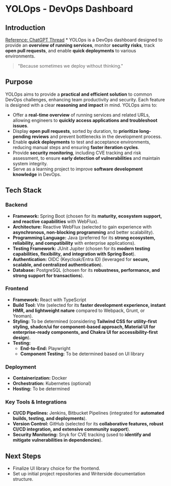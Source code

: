 # YOLOps - DevOps Dashboard

## Introduction

[Reference: ChatGPT Thread](https://chat.openai.com/) *
YOLOps is a DevOps dashboard designed to provide an **overview of running services**, monitor **security risks**, track **open pull requests**, and enable **quick deployments** to various environments.

> "Because sometimes we deploy without thinking."

## Purpose
YOLOps aims to provide a **practical and efficient solution** to common DevOps challenges, enhancing team productivity and security. Each feature is designed with a clear **reasoning and impact** in mind.
YOLOps aims to:
- Offer a **real-time overview** of running services and related URLs, allowing engineers to **quickly access applications and troubleshoot issues**.
- Display **open pull requests**, sorted by duration, to **prioritize long-pending reviews** and prevent bottlenecks in the development process.
- Enable **quick deployments** to test and acceptance environments, reducing manual steps and ensuring **faster iteration cycles**.
- Provide **security monitoring**, including CVE tracking and risk assessment, to ensure **early detection of vulnerabilities** and maintain system integrity.
- Serve as a learning project to improve **software development knowledge** in DevOps.

## Tech Stack
### Backend
- **Framework:** Spring Boot (chosen for its **maturity, ecosystem support, and reactive capabilities** with WebFlux).
- **Architecture:** Reactive WebFlux (selected to gain experience with **asynchronous, non-blocking programming** and better scalability).
- **Programming Language:** Java (preferred for its **strong ecosystem, reliability, and compatibility** with enterprise applications).
- **Testing Framework:** JUnit Jupiter (chosen for its **modern testing capabilities, flexibility, and integration with Spring Boot**).
- **Authentication:** OIDC (Keycloak/Entra ID) (leveraged for **secure, scalable, and centralized authentication**).
- **Database:** PostgreSQL (chosen for its **robustness, performance, and strong support for transactions**).

### Frontend
- **Framework:** React with TypeScript
- **Build Tool:** Vite (selected for its **faster development experience, instant HMR, and lightweight nature** compared to Webpack, Grunt, or Yeoman).
- **Styling:** To be determined (considering **Tailwind CSS for utility-first styling, shadcn/ui for component-based approach, Material UI for enterprise-ready components, and Chakra UI for accessibility-first design**).
- **Testing:**
  - **End-to-End:** Playwright
  - **Component Testing:** To be determined based on UI library

### Deployment
- **Containerization:** Docker
- **Orchestration:** Kubernetes (optional)
- **Hosting:** To be determined

### Key Tools & Integrations
- **CI/CD Pipelines:** Jenkins, Bitbucket Pipelines (integrated for **automated builds, testing, and deployments**).
- **Version Control:** GitHub (selected for its **collaborative features, robust CI/CD integration, and extensive community support**).
- **Security Monitoring:** Snyk for CVE tracking (used to **identify and mitigate vulnerabilities in dependencies**).

## Next Steps
- Finalize UI library choice for the frontend.
- Set up initial project repositories and Writerside documentation structure.

